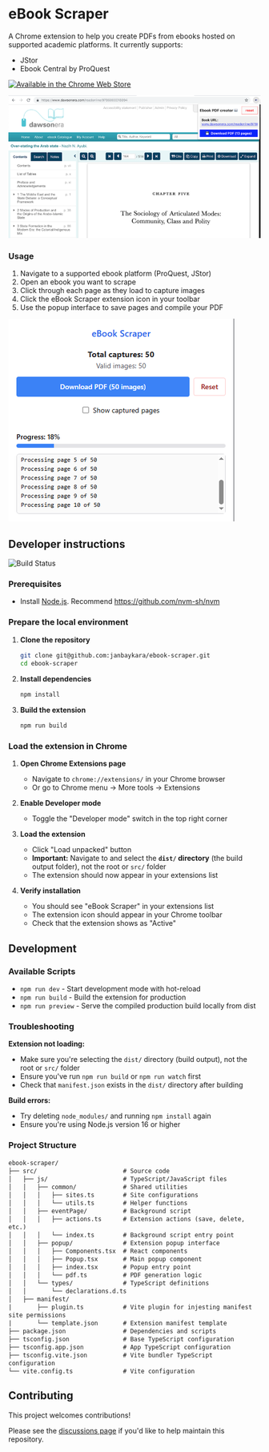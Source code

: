 # eBook Scraper

A Chrome extension to help you create PDFs from ebooks hosted on supported academic platforms. It currently supports:

- JStor
- Ebook Central by ProQuest

<a href="https://chromewebstore.google.com/detail/ebook-scraper/bhoifjhgahfmjkonopmmfifdfjacjeak?authuser=1&hl=en-GB">
<img src="https://developer.chrome.com/static/docs/webstore/branding/image/UV4C4ybeBTsZt43U4xis.png?_gl=1*7fpowy*_up*MQ..*_ga*MTQ4Njk1MDczNy4xNzU1MjEyNTc0*_ga_H1Y3PXZW9Q*czE3NTUyMTI1NzMkbzEkZzAkdDE3NTUyMTI1NzMkajYwJGwwJGgw" title="Available in the Chrome Web Store" />
</a>

![Screenshot](screenshot.png)

### Usage

1. Navigate to a supported ebook platform (ProQuest, JStor)
2. Open an ebook you want to scrape
3. Click through each page as they load to capture images
4. Click the eBook Scraper extension icon in your toolbar
5. Use the popup interface to save pages and compile your PDF

![Screenshot](screenshot2.png)

## Developer instructions
![Build Status](https://github.com/janbaykara/ebook-scraper/actions/workflows/build.yml/badge.svg)

### Prerequisites

- Install [Node.js](https://nodejs.org/). Recommend https://github.com/nvm-sh/nvm

### Prepare the local environment

1. **Clone the repository**
   ```bash
   git clone git@github.com:janbaykara/ebook-scraper.git
   cd ebook-scraper
   ```

2. **Install dependencies**
   ```bash
   npm install
   ```

3. **Build the extension**
   ```bash
   npm run build
   ```

### Load the extension in Chrome

1. **Open Chrome Extensions page**
   - Navigate to `chrome://extensions/` in your Chrome browser
   - Or go to Chrome menu → More tools → Extensions

2. **Enable Developer mode**
   - Toggle the "Developer mode" switch in the top right corner

3. **Load the extension**
   - Click "Load unpacked" button
   - **Important:** Navigate to and select the **`dist/` directory** (the build output folder), not the root or `src/` folder
   - The extension should now appear in your extensions list

4. **Verify installation**
   - You should see "eBook Scraper" in your extensions list
   - The extension icon should appear in your Chrome toolbar
   - Check that the extension shows as "Active"

## Development

### Available Scripts

- `npm run dev` - Start development mode with hot-reload
- `npm run build` - Build the extension for production
- `npm run preview` - Serve the compiled production build locally from dist

### Troubleshooting

**Extension not loading:**
- Make sure you're selecting the `dist/` directory (build output), not the root or `src/` folder
- Ensure you've run `npm run build` or `npm run watch` first
- Check that `manifest.json` exists in the `dist/` directory after building

**Build errors:**
- Try deleting `node_modules/` and running `npm install` again
- Ensure you're using Node.js version 16 or higher

### Project Structure

```
ebook-scraper/
├── src/                        # Source code
│   ├── js/                     # TypeScript/JavaScript files
│   │   ├── common/             # Shared utilities
│   │   │   ├── sites.ts        # Site configurations
│   │   │   └── utils.ts        # Helper functions
│   │   ├── eventPage/          # Background script
│   │   │   ├── actions.ts      # Extension actions (save, delete, etc.)
│   │   │   └── index.ts        # Background script entry point
│   │   ├── popup/              # Extension popup interface
│   │   │   ├── Components.tsx  # React components
│   │   │   ├── Popup.tsx       # Main popup component
│   │   │   ├── index.tsx       # Popup entry point
│   │   │   └── pdf.ts          # PDF generation logic
│   │   └── types/              # TypeScript definitions
│   │       └── declarations.d.ts
│   ├── manifest/
|       ├── plugin.ts           # Vite plugin for injesting manifest site permissions
|       └── template.json       # Extension manifest template
├── package.json                # Dependencies and scripts
├── tsconfig.json               # Base TypeScript configuration
├── tsconfig.app.json           # App TypeScript configuration
├── tsconfig.vite.json          # Vite bundler TypeScript configuration
└── vite.config.ts              # Vite configuration
```

## Contributing

This project welcomes contributions!

Please see the [discussions page](https://github.com/janbaykara/ebook-scraper/discussions/12) if you'd like to help maintain this repository.

